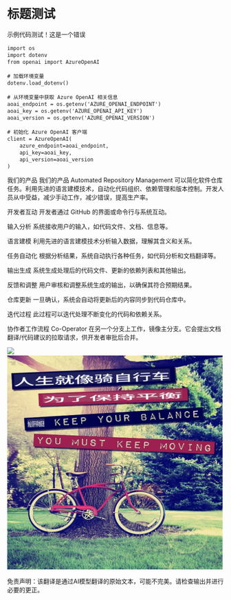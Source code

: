 # 标题测试


示例代码测试！这是一个错误
```
import os
import dotenv
from openai import AzureOpenAI

# 加载环境变量
dotenv.load_dotenv()

# 从环境变量中获取 Azure OpenAI 相关信息
aoai_endpoint = os.getenv('AZURE_OPENAI_ENDPOINT')
aoai_key = os.getenv('AZURE_OPENAI_API_KEY')
aoai_version = os.getenv('AZURE_OPENAI_VERSION')

# 初始化 Azure OpenAI 客户端
client = AzureOpenAI(
    azure_endpoint=aoai_endpoint,
    api_key=aoai_key,
    api_version=aoai_version
)
```

我们的产品
我们的产品 Automated Repository Management 可以简化软件仓库任务。利用先进的语言建模技术，自动化代码组织、依赖管理和版本控制。开发人员从中受益，减少手动工作，减少错误，提高生产率。

开发者互动
开发者通过 GitHub 的界面或命令行与系统互动。

输入分析
系统接收用户的输入，如代码文件、文档、信息等。

语言建模
利用先进的语言建模技术分析输入数据，理解其含义和关系。

任务自动化
根据分析结果，系统自动执行各种任务，如代码分析和文档翻译等。

输出生成
系统生成处理后的代码文件、更新的依赖列表和其他输出。

反馈和调整
用户审核和调整系统生成的输出，以确保其符合预期结果。

仓库更新
一旦确认，系统会自动将更新后的内容同步到代码仓库中。

迭代过程
此过程可以迭代处理不断变化的代码和依赖关系。

协作者工作流程
Co-Operator 在另一个分支上工作，镜像主分支。它会提出文档翻译/代码建议的拉取请求，供开发者审批后合并。

![](https://upload.wikimedia.org/wikipedia/commons/thumb/7/77/Google_Images_2015_logo.svg/1200px-Google_Images_2015_logo.svg.png)
![](./translated_images/bicycle.e5987a077c36459b31452b5f6322a930fe95440ab29aeb9c7cbea92148cbe694.zh.png)


免责声明：该翻译是通过AI模型翻译的原始文本，可能不完美。请检查输出并进行必要的更正。
